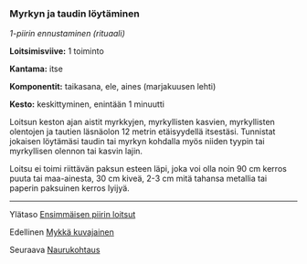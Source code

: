 ### Myrkyn ja taudin löytäminen

*1-piirin ennustaminen (rituaali)*

**Loitsimisviive:** 1 toiminto

**Kantama:** itse

**Komponentit:** taikasana, ele, aines (marjakuusen lehti)

**Kesto:** keskittyminen, enintään 1 minuutti

Loitsun keston ajan aistit myrkkyjen, myrkyllisten kasvien,
myrkyllisten olentojen ja tautien läsnäolon 12 metrin etäisyydellä
itsestäsi. Tunnistat jokaisen löytämäsi taudin tai myrkyn
kohdalla myös niiden tyypin tai myrkyllisen olennon tai kasvin
lajin.

Loitsu ei toimi riittävän paksun esteen läpi, joka voi olla noin
90 cm kerros puuta tai maa-ainesta, 30 cm kiveä, 2-3 cm mitä
tahansa metallia tai paperin paksuinen kerros lyijyä.

----

Ylätaso [Ensimmäisen piirin loitsut](1.piirin_loitsut.md)

Edellinen [Mykkä kuvajainen](Mykkä_kuvajainen.md)

Seuraava [Naurukohtaus](Naurukohtaus.md)
